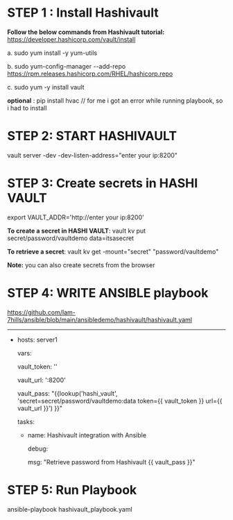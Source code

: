 STEP 1 : Install Hashivault
==========================
**Follow the below commands from Hashivault tutorial:** https://developer.hashicorp.com/vault/install

a.  sudo yum install -y yum-utils

b.  sudo yum-config-manager --add-repo https://rpm.releases.hashicorp.com/RHEL/hashicorp.repo

c.  sudo yum -y install vault

**optional** : pip install hvac // for me i got an error while running playbook, so i had to install

STEP 2: START HASHIVAULT
=======================
vault server -dev -dev-listen-address="enter your ip:8200"

STEP 3: Create secrets in HASHI VAULT
=====================================

export VAULT_ADDR='http://enter your ip:8200'

**To create a secret in HASHI VAULT**: vault kv put secret/password/vaultdemo data=itsasecret

**To retrieve a secret**: vault kv get -mount="secret" "password/vaultdemo"

**Note:** you can also create secrets from the browser


STEP 4: WRITE ANSIBLE playbook
===============================

https://github.com/Iam-7hills/ansible/blob/main/ansibledemo/hashivault/hashivault.yaml

---
- hosts: server1
  
  vars:
  
    vault_token: '<vault-token>'
  
    vault_url: '<ip- need to enter>:8200'
  
    vault_pass: "{{lookup('hashi_vault', 'secret=secret/password/vaultdemo:data token={{ vault_token }} url={{ vault_url }}') }}"
  
  tasks:
  
  - name: Hashivault integration with Ansible
    
    debug:
    
      msg: "Retrieve password from Hashivault {{ vault_pass }}"

STEP 5: Run Playbook
====================

  ansible-playbook hashivault_playbook.yaml
    
    
